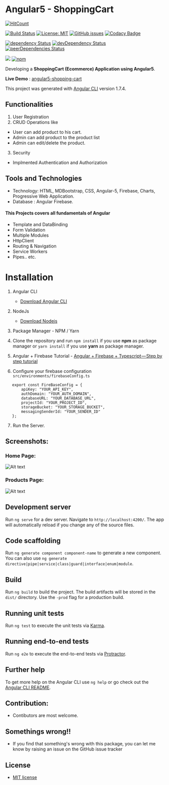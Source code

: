 # Angular5 - ShoppingCart

 [![HitCount](http://hits.dwyl.io/ikismail/Angular4-ShoppingCart.svg)](http://hits.dwyl.io/ikismail/Angular4-ShoppingCart)

[![Build Status](https://travis-ci.org/ikismail/Angular5-ShoppingCart.svg?branch=master)](https://travis-ci.org/ikismail/Angular5-ShoppingCart)
[![License: MIT](https://img.shields.io/badge/License-MIT-green.svg)](https://github.com/ikismail/Angular-ShoppingCart/blob/master/LICENSE)
[![GitHub issues](https://img.shields.io/github/issues/ikismail/Angular-ShoppingCart.svg)](https://github.com/ikismail/Angular-ShoppingCart/issues)
[![Codacy Badge](https://api.codacy.com/project/badge/Grade/bfc80f32f4e34a909804289263a747f5)](https://www.codacy.com/app/ikismail/Angular4-ShoppingCart?utm_source=github.com&amp;utm_medium=referral&amp;utm_content=ikismail/Angular4-ShoppingCart&amp;utm_campaign=Badge_Grade)

[![dependency Status](https://david-dm.org/ikismail/Angular-ShoppingCart.svg)](https://david-dm.org/ikismail/Angular-ShoppingCart#info=dependencies)
[![devDependency Status](https://david-dm.org/ikismail/Angular-ShoppingCart/dev-status.svg)](https://david-dm.org/ikismail/Angular-ShoppingCart#info=devDependencies)
[![peerDependencies Status](https://david-dm.org/ikismail/Angular-ShoppingCart/peer-status.svg)](https://david-dm.org/ikismail/Angular-ShoppingCart?type=peer)

[![](https://img.shields.io/github/release/ikismail/Angular-ShoppingCart.svg?style=flat-square)](https://github.com/ikismail/Angular-ShoppingCart/releases)
[![npm](https://img.shields.io/badge/demo-online-brightgreen.svg)](http://angularexampleapp.com/)

Developing a **ShoppingCart (Ecommerce) Application using Angular5**.

**Live Demo** : [angular5-shopping-cart](https://angular5-shop.herokuapp.com/)

This project was generated with [Angular CLI](https://github.com/angular/angular-cli) version 1.7.4.

## Functionalities

1.  User Registration
2.  CRUD Operations like

* User can add product to his cart.
* Admin can add product to the product list
* Admin can edit/delete the product.

3.  Security

* Implmented Authentication and Authorization

## Tools and Technologies

* Technology: HTML, MDBootstrap, CSS, Angular-5, Firebase, Charts, Progressive Web Application.
* Database : Angular Firebase.

#### This Projects covers all fundamentals of Angular

* Template and DataBinding
* Form Validation
* Multiple Modules
* HttpClient
* Routing & Navigation
* Service Workers
* Pipes.. etc.


# Installation

1.  Angular CLI
    * [Download Angular CLI](https://cli.angular.io/)
2.  NodeJs
    * [Download Nodejs](https://nodejs.org/en/download/)
3.  Package Manager - NPM / Yarn
4.  Clone the repository and run `npm install` if you use **npm** as package manager or `yarn install` if you use **yarn** as package manager.
5.  Angular + Firebase Tutorial - [Angular + Firebase + Typescript — Step by step tutorial](https://medium.com/factory-mind/angular-firebase-typescript-step-by-step-tutorial-2ef887fc7d71)

6. Configure your firebase configuration `src/environments/firebaseConfig.ts`
 ```
    export const FireBaseConfig = {
        apiKey: "YOUR_API_KEY",
        authDomain: "YOUR_AUTH_DOMAIN",
        databaseURL: "YOUR_DATABASE_URL",
        projectId: "YOUR_PROJECT_ID",
        storageBucket: "YOUR_STORAGE_BUCKET",
        messagingSenderId: "YOUR_SENDER_ID"
    }; 
```

7. Run the Server. 

## Screenshots:

### Home Page:

![Alt text](https://github.com/ikismail/Angular-ShoppingCart/blob/master/screenshots/home.PNG "Home Page")

### Products Page:

![Alt text](https://github.com/ikismail/Angular-ShoppingCart/blob/master/screenshots/products.PNG "Home Page")

## Development server

Run `ng serve` for a dev server. Navigate to `http://localhost:4200/`. The app will automatically reload if you change any of the source files.

## Code scaffolding

Run `ng generate component component-name` to generate a new component. You can also use `ng generate directive|pipe|service|class|guard|interface|enum|module`.

## Build

Run `ng build` to build the project. The build artifacts will be stored in the `dist/` directory. Use the `-prod` flag for a production build.

## Running unit tests

Run `ng test` to execute the unit tests via [Karma](https://karma-runner.github.io).

## Running end-to-end tests

Run `ng e2e` to execute the end-to-end tests via [Protractor](http://www.protractortest.org/).

## Further help

To get more help on the Angular CLI use `ng help` or go check out the [Angular CLI README](https://github.com/angular/angular-cli/blob/master/README.md).

## Contribution:

* Contibutors are most welcome.

## Somethings wrong!!

* If you find that something's wrong with this package, you can let me know by raising an issue on the GitHub issue tracker

## License

* [MIT license](https://github.com/ikismail/Angular-ShoppingCart/blob/master/LICENSE)
